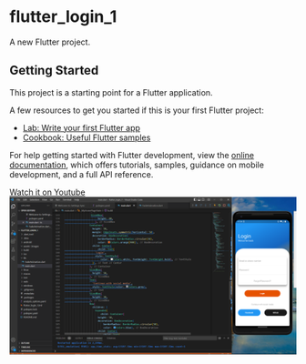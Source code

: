 # flutter_login_1

A new Flutter project.

## Getting Started

This project is a starting point for a Flutter application.

A few resources to get you started if this is your first Flutter project:

- [Lab: Write your first Flutter app](https://docs.flutter.dev/get-started/codelab)
- [Cookbook: Useful Flutter samples](https://docs.flutter.dev/cookbook)

For help getting started with Flutter development, view the
[online documentation](https://docs.flutter.dev/), which offers tutorials,
samples, guidance on mobile development, and a full API reference.

<a href="https://youtu.be/_yQm7FsxE98">Watch it on Youtube</a>
<img src="https://github.com/dungnguyenhy/flutter_login_1/blob/master/assets/images/Login.png" alt="Alt text" title="image">

